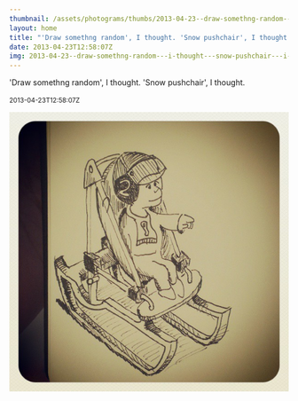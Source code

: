 ```yaml
---
thumbnail: /assets/photograms/thumbs/2013-04-23--draw-somethng-random---i-thought---snow-pushchair---i-thought-.png
layout: home
title: "'Draw somethng random', I thought. 'Snow pushchair', I thought."
date: 2013-04-23T12:58:07Z
img: 2013-04-23--draw-somethng-random---i-thought---snow-pushchair---i-thought-.jpg
---
```


'Draw somethng random', I thought. 'Snow pushchair', I thought.

<small>2013-04-23T12:58:07Z</small>

!['Draw somethng random', I thought. 'Snow pushchair', I thought.](/assets/photograms/original/2013-04-23--draw-somethng-random---i-thought---snow-pushchair---i-thought-.jpg)
